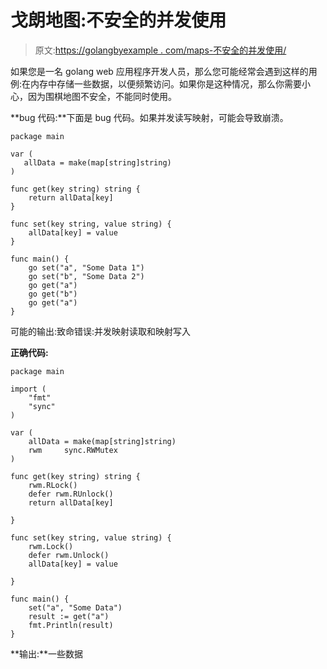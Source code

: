 # 戈朗地图:不安全的并发使用

> 原文:[https://golangbyexample . com/maps-不安全的并发使用/](https://golangbyexample.com/maps-not-safe-for-concurrent-use/)

如果您是一名 golang web 应用程序开发人员，那么您可能经常会遇到这样的用例:在内存中存储一些数据，以便频繁访问。如果你是这种情况，那么你需要小心，因为围棋地图不安全，不能同时使用。

**bug 代码:**下面是 bug 代码。如果并发读写映射，可能会导致崩溃。

```
package main

var (
   allData = make(map[string]string)
)

func get(key string) string {
	return allData[key]
}

func set(key string, value string) {
	allData[key] = value
}

func main() {
	go set("a", "Some Data 1")
	go set("b", "Some Data 2")
	go get("a")
	go get("b")
	go get("a")
} 
```

可能的输出:致命错误:并发映射读取和映射写入

**正确代码:**

```
package main

import (
	"fmt"
	"sync"
)

var (
	allData = make(map[string]string)
	rwm     sync.RWMutex
)

func get(key string) string {
	rwm.RLock()
	defer rwm.RUnlock()
	return allData[key]

}

func set(key string, value string) {
	rwm.Lock()
	defer rwm.Unlock()
	allData[key] = value

}

func main() {
	set("a", "Some Data")
	result := get("a")
	fmt.Println(result)
} 
```

**输出:**一些数据